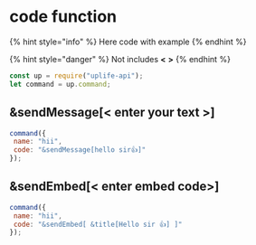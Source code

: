 # code function

{% hint style="info" %}
Here code with example
{% endhint %}

{% hint style="danger" %}
Not includes **<** **>**
{% endhint %}


```js
const up = require("uplife-api");
let command = up.command;
```


## &sendMessage[< enter your text >]
```js
command({
 name: "hii",
 code: "&sendMessage[hello sir👍]"
});
```

## &sendEmbed[< enter embed code>]
```js
command({
 name: "hii",
 code: "&sendEmbed[ &title[Hello sir 👍] ]"
});
```
